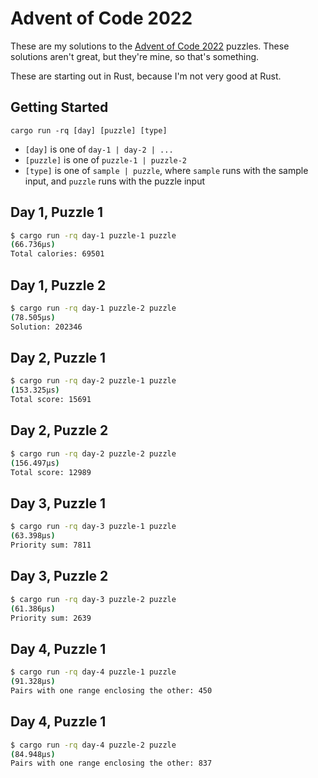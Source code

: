 # Advent of Code 2022

These are my solutions to the [Advent of Code 2022](https://adventofcode.com/2022) puzzles. These solutions aren't great, but they're mine, so that's something.

These are starting out in Rust, because I'm not very good at Rust.

## Getting Started

`cargo run -rq [day] [puzzle] [type]`

- `[day]` is one of `day-1 | day-2 | ...`
- `[puzzle]` is one of `puzzle-1 | puzzle-2`
- `[type]` is one of `sample | puzzle`, where `sample` runs with the sample input, and `puzzle` runs with the puzzle input


## Day 1, Puzzle 1

```sh
$ cargo run -rq day-1 puzzle-1 puzzle
(66.736µs)
Total calories: 69501
```

## Day 1, Puzzle 2

```sh
$ cargo run -rq day-1 puzzle-2 puzzle
(78.505µs)
Solution: 202346
```

## Day 2, Puzzle 1

```sh
$ cargo run -rq day-2 puzzle-1 puzzle
(153.325µs)
Total score: 15691
```

## Day 2, Puzzle 2

```sh
$ cargo run -rq day-2 puzzle-2 puzzle
(156.497µs)
Total score: 12989
```

## Day 3, Puzzle 1

```sh
$ cargo run -rq day-3 puzzle-1 puzzle
(63.398µs)
Priority sum: 7811
```

## Day 3, Puzzle 2

```sh
$ cargo run -rq day-3 puzzle-2 puzzle
(61.386µs)
Priority sum: 2639
```
## Day 4, Puzzle 1

```sh
$ cargo run -rq day-4 puzzle-1 puzzle
(91.328µs)
Pairs with one range enclosing the other: 450
```

## Day 4, Puzzle 1

```sh
$ cargo run -rq day-4 puzzle-2 puzzle
(84.948µs)
Pairs with one range enclosing the other: 837
```
